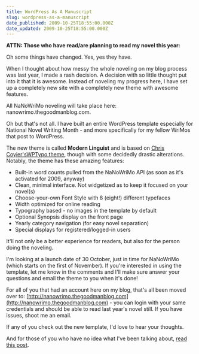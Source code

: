 ```yaml
---
title: WordPress As A Manuscript
slug: wordpress-as-a-manuscript
date_published: 2009-10-25T18:55:00.000Z
date_updated: 2009-10-25T18:55:00.000Z
---
```


**ATTN: Those who have read/are planning to read my novel this year:**

Oh some things have changed. Yes, yes they have.

When I thought about how messy the whole noveling on my blog process was last year, I made a rash decision. A decision with so little thought put into it that it is awesome. Instead of noveling my progress here, I have set up a completely new site with a completely new theme with awesome features.

All NaNoWriMo noveling will take place here: nanowrimo.thegoodmanblog.com.

Oh but that's not all. I have built an entire WordPress template especially for National Novel Writing Month - and more specifically for my fellow WriMos that post to WordPress.

The new theme is called **Modern Linguist** and is based on [Chris Coyier's](http://css-tricks.com)[WPTypo theme](http://digwp.com/2009/06/free-theme-wp-typo/), though with some decidedly drastic alterations. Notably, the theme has these amazing features:

- Built-in word counts pulled from the NaNoWriMo API (as soon as it's activated for 2009, anyway)
- Clean, minimal interface. Not widgetized as to keep it focused on your novel(s)
- Choose-your-own Font Style with 8 (eight!) different typefaces
- Width optimized for online reading
- Typography based - no images in the template by default
- Optional Synopsis display on the front page
- Yearly category navigation (for easy novel separation)
- Special displays for registered/logged-in users

It'll not only be a better experience for readers, but also for the person doing the noveling.

I'm looking at a launch date of 30 October, just in time for NaNoWriMo (which starts on the first of November). If you're interested in using the template, let me know in the comments and I'll make sure answer your questions and email the theme to you when it's done!

For all of you that had an account here on my blog, that's all been moved over to: [http://nanowrimo.thegoodmanblog.com](http://nanowrimo.thegoodmanblog.com) - you can login with your same credentials and should be able to read last year's novel still. If you have issues, shoot me an email.

If any of you check out the new template, I'd love to hear your thoughts.

And for those of you who have no idea what I've been talking about, [read this post](http://joel.thegoodmanblog.com/2009/10/18/nanowrimo-2009/).
